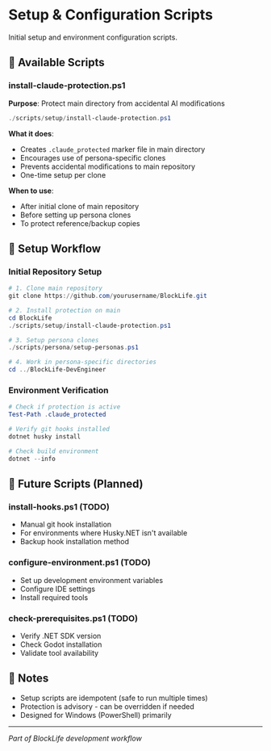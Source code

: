 # Setup & Configuration Scripts

Initial setup and environment configuration scripts.

## 🔧 Available Scripts

### install-claude-protection.ps1
**Purpose**: Protect main directory from accidental AI modifications
```powershell
./scripts/setup/install-claude-protection.ps1
```

**What it does**:
- Creates `.claude_protected` marker file in main directory
- Encourages use of persona-specific clones
- Prevents accidental modifications to main repository
- One-time setup per clone

**When to use**:
- After initial clone of main repository
- Before setting up persona clones
- To protect reference/backup copies

## 🎯 Setup Workflow

### Initial Repository Setup
```powershell
# 1. Clone main repository
git clone https://github.com/yourusername/BlockLife.git

# 2. Install protection on main
cd BlockLife
./scripts/setup/install-claude-protection.ps1

# 3. Setup persona clones
./scripts/persona/setup-personas.ps1

# 4. Work in persona-specific directories
cd ../BlockLife-DevEngineer
```

### Environment Verification
```powershell
# Check if protection is active
Test-Path .claude_protected

# Verify git hooks installed
dotnet husky install

# Check build environment
dotnet --info
```

## 🚀 Future Scripts (Planned)

### install-hooks.ps1 (TODO)
- Manual git hook installation
- For environments where Husky.NET isn't available
- Backup hook installation method

### configure-environment.ps1 (TODO)
- Set up development environment variables
- Configure IDE settings
- Install required tools

### check-prerequisites.ps1 (TODO)
- Verify .NET SDK version
- Check Godot installation
- Validate tool availability

## 📝 Notes

- Setup scripts are idempotent (safe to run multiple times)
- Protection is advisory - can be overridden if needed
- Designed for Windows (PowerShell) primarily

---
*Part of BlockLife development workflow*